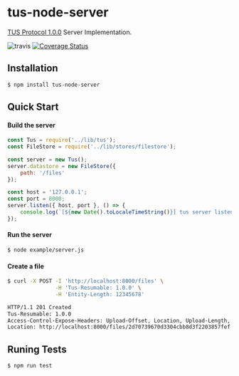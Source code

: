 # tus-node-server
[TUS Protocol 1.0.0](http://tus.io/protocols/resumable-upload.html) Server Implementation.

![travis](https://travis-ci.org/tus/tus-node-server.svg)
[![Coverage Status](https://coveralls.io/repos/tus/tus-node-server/badge.svg?branch=master&service=github)](https://coveralls.io/github/tus/tus-node-server?branch=master)

## Installation

```bash
$ npm install tus-node-server
```

## Quick Start

#### Build the server
```javascript
const Tus = require('../lib/tus');
const FileStore = require('../lib/stores/filestore');

const server = new Tus();
server.datastore = new FileStore({
    path: '/files'
});

const host = '127.0.0.1';
const port = 8000;
server.listen({ host, port }, () => {
    console.log(`[${new Date().toLocaleTimeString()}] tus server listening at http://${host}:${port}`);
});

```

#### Run the server
```bash
$ node example/server.js
```


#### Create a file
```bash
$ curl -X POST -I 'http://localhost:8000/files' \
               -H 'Tus-Resumable: 1.0.0' \
               -H 'Entity-Length: 12345678'

HTTP/1.1 201 Created
Tus-Resumable: 1.0.0
Access-Control-Expose-Headers: Upload-Offset, Location, Upload-Length, Tus-Version, Tus-Resumable, Tus-Max-Size, Tus-Extension, Upload-Metadata
Location: http://localhost:8000/files/2d70739670d3304cbb8d3f2203857fef
```

## Runing Tests
```bash
$ npm run test
```
